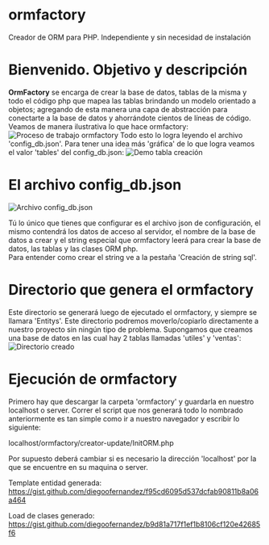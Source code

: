 # ormfactory
Creador de ORM para PHP. Independiente y sin necesidad de instalación

# Bienvenido. Objetivo y descripción
**OrmFactory** se encarga de crear la base de datos, tablas de la misma y todo el código php que mapea las tablas brindando un modelo orientado a objetos; agregando de esta manera una capa de abstracción para conectarte a la base de datos y ahorrándote cientos de líneas de código. <br>
Veamos de manera ilustrativa lo que hace ormfactory:
![Proceso de trabajo ormfactory](https://serdig.com/imagenes_ormfactory/imagen-orm-2.png)
Todo esto lo logra leyendo el archivo 'config_db.json'. Para tener una idea más 'gráfica' de lo que logra veamos el valor 'tables' del config_db.json:
![Demo tabla creación](https://serdig.com/imagenes_ormfactory/imagen-orm-1.png)

# El archivo config_db.json
![Archivo config_db.json](https://serdig.com/imagenes_ormfactory/imagen-orm-3.png)

Tú lo único que tienes que configurar es el archivo json de configuración, el mismo contendrá los datos de acceso al servidor, el nombre de la base de datos a crear y el string especial que ormfactory leerá para crear la base de datos, las tablas y las clases ORM php. <br>
Para entender como crear el string ve a la pestaña 'Creación de string sql'. 

# Directorio que genera el ormfactory
Este directorio se generará luego de ejecutado el ormfactory, y siempre se llamara 'Entitys'. Este directorio podremos moverlo/copiarlo directamente a nuestro proyecto sin ningún tipo de problema.
Supongamos que creamos una base de datos en las cual hay 2 tablas llamadas 'utiles' y 'ventas':
![Directorio creado](https://serdig.com/imagenes_ormfactory/imagen-orm-4.png)

# Ejecución de ormfactory
Primero hay que descargar la carpeta 'ormfactory' y guardarla en nuestro localhost o server.
Correr el script que nos generará todo lo nombrado anteriormente es tan simple como ir a nuestro navegador y escribir lo siguiente: 

localhost/ormfactory/creator-update/InitORM.php

Por supuesto deberá cambiar si es necesario la dirección 'localhost' por la que se encuentre en su maquina o server. 

Template entidad generada:
https://gist.github.com/diegoofernandez/f95cd6095d537dcfab90811b8a06a464

Load de clases generado: 
https://gist.github.com/diegoofernandez/b9d81a717f1ef1b8106cf120e42685f6

